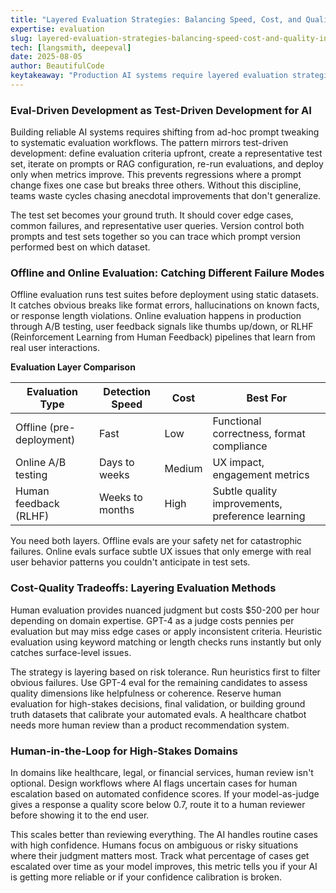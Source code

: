 ```yaml
---
title: "Layered Evaluation Strategies: Balancing Speed, Cost, and Quality in Production AI Systems"
expertise: evaluation
slug: layered-evaluation-strategies-balancing-speed-cost-and-quality-in-production-ai-systems
tech: [langsmith, deepeval]
date: 2025-08-05
author: BeautifulCode
keytakeaway: "Production AI systems require layered evaluation strategies where fast heuristics catch obvious failures, model-based judges assess quality at scale, and human review focuses on high-stakes edge cases, with offline evals preventing regressions and online evals surfacing real-world UX issues."
---
```


### Eval-Driven Development as Test-Driven Development for AI

Building reliable AI systems requires shifting from ad-hoc prompt tweaking to systematic evaluation workflows. The pattern mirrors test-driven development: define evaluation criteria upfront, create a representative test set, iterate on prompts or RAG configuration, re-run evaluations, and deploy only when metrics improve. This prevents regressions where a prompt change fixes one case but breaks three others. Without this discipline, teams waste cycles chasing anecdotal improvements that don't generalize.

The test set becomes your ground truth. It should cover edge cases, common failures, and representative user queries. Version control both prompts and test sets together so you can trace which prompt version performed best on which dataset.

### Offline and Online Evaluation: Catching Different Failure Modes

Offline evaluation runs test suites before deployment using static datasets. It catches obvious breaks like format errors, hallucinations on known facts, or response length violations. Online evaluation happens in production through A/B testing, user feedback signals like thumbs up/down, or RLHF (Reinforcement Learning from Human Feedback) pipelines that learn from real user interactions.

**Evaluation Layer Comparison**

| Evaluation Type | Detection Speed | Cost | Best For |
|-----------------|----------------|------|----------|
| Offline (pre-deployment) | Fast | Low | Functional correctness, format compliance |
| Online A/B testing | Days to weeks | Medium | UX impact, engagement metrics |
| Human feedback (RLHF) | Weeks to months | High | Subtle quality improvements, preference learning |

You need both layers. Offline evals are your safety net for catastrophic failures. Online evals surface subtle UX issues that only emerge with real user behavior patterns you couldn't anticipate in test sets.

### Cost-Quality Tradeoffs: Layering Evaluation Methods

Human evaluation provides nuanced judgment but costs $50-200 per hour depending on domain expertise. GPT-4 as a judge costs pennies per evaluation but may miss edge cases or apply inconsistent criteria. Heuristic evaluation using keyword matching or length checks runs instantly but only catches surface-level issues.

The strategy is layering based on risk tolerance. Run heuristics first to filter obvious failures. Use GPT-4 eval for the remaining candidates to assess quality dimensions like helpfulness or coherence. Reserve human evaluation for high-stakes decisions, final validation, or building ground truth datasets that calibrate your automated evals. A healthcare chatbot needs more human review than a product recommendation system.

### Human-in-the-Loop for High-Stakes Domains

In domains like healthcare, legal, or financial services, human review isn't optional. Design workflows where AI flags uncertain cases for human escalation based on automated confidence scores. If your model-as-judge gives a response a quality score below 0.7, route it to a human reviewer before showing it to the end user.

This scales better than reviewing everything. The AI handles routine cases with high confidence. Humans focus on ambiguous or risky situations where their judgment matters most. Track what percentage of cases get escalated over time as your model improves, this metric tells you if your AI is getting more reliable or if your confidence calibration is broken.